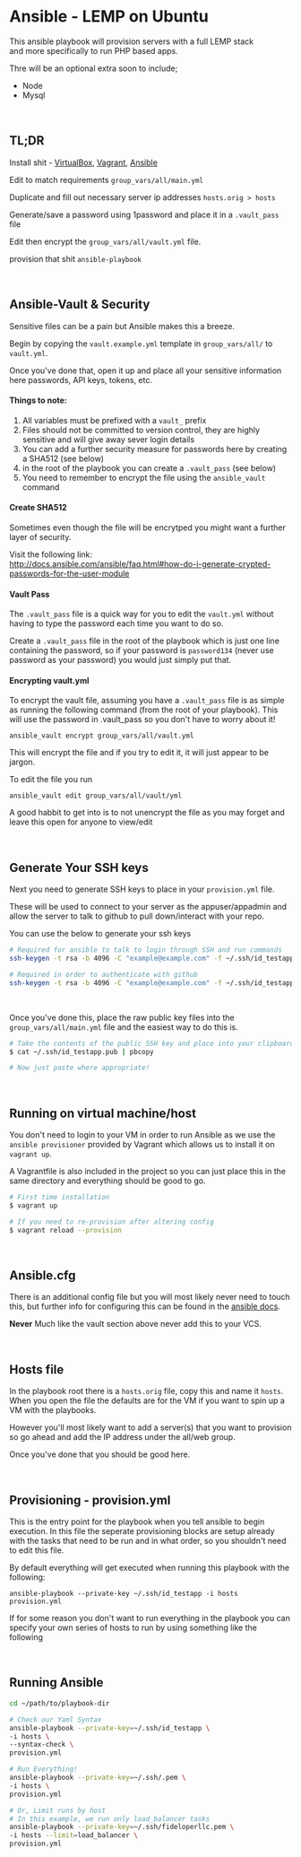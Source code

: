 # Ansible - LEMP on Ubuntu

This ansible playbook will provision servers with a full LEMP stack   
and more specifically to run PHP based apps.

Thre will be an optional extra soon to include;

- Node
- Mysql

<br>

## TL;DR

Install shit - [VirtualBox](https://www.virtualbox.org/wiki/Downloads), [Vagrant](https://www.vagrantup.com/downloads.html), [Ansible](http://docs.ansible.com/ansible/intro_installation.html#latest-releases-on-mac-osx)

Edit to match requirements `group_vars/all/main.yml`

Duplicate and fill out necessary server ip addresses `hosts.orig > hosts`

Generate/save a password using 1password and place it in a `.vault_pass` file

Edit then encrypt the `group_vars/all/vault.yml` file.

provision that shit `ansible-playbook`

<br>

## Ansible-Vault & Security

Sensitive files can be a pain but Ansible makes this a breeze.

Begin by copying the `vault.example.yml` template in `group_vars/all/` to `vault.yml`.

Once you've done that, open it up and place all your sensitive information here passwords, API keys, tokens, etc.

#### Things to note:

1. All variables must be prefixed with a `vault_` prefix
2. Files should not be committed to version control, they are highly sensitive
   and will give away sever login details
3. You can add a further security measure for passwords here by creating a SHA512 (see below)
4. in the root of the playbook you can create a `.vault_pass` (see below)
5. You need to remember to encrypt the file using the `ansible_vault` command

#### Create SHA512

Sometimes even though the file will be encrytped you might want a further
layer of security.

Visit the following link:  
http://docs.ansible.com/ansible/faq.html#how-do-i-generate-crypted-passwords-for-the-user-module

#### Vault Pass

The `.vault_pass` file is a quick way for you to edit the `vault.yml`
without having to type the password each time you want to do so.

Create a `.vault_pass` file in the root of the playbook which is just one line
containing the password, so if your password is `password134` (never use password as your password)
you would just simply put that.

#### Encrypting vault.yml

To encrypt the vault file, assuming you have a `.vault_pass` file is as simple
as running the following command (from the root of your playbook).  This will use the password in .vault_pass so you don't have to worry about it!

`ansible_vault encrypt group_vars/all/vault.yml`

This will encrypt the file and if you try to edit it, it will just appear to be jargon.

To edit the file you run

`ansible_vault edit group_vars/all/vault/yml`

A good habbit to get into is to not unencrypt the file as you may forget and leave this open for anyone to view/edit

<br>

## Generate Your SSH keys

Next you need to generate SSH keys to place in your `provision.yml` file.

These will be used to connect to your server as the appuser/appadmin and allow
the server to talk to github to pull down/interact with your repo.

You can use the below to generate your ssh keys

```bash
# Required for ansible to talk to login through SSH and run commands
ssh-keygen -t rsa -b 4096 -C "example@example.com" -f ~/.ssh/id_testapp

# Required in order to authenticate with github
ssh-keygen -t rsa -b 4096 -C "example@example.com" -f ~/.ssh/id_testapp_github
```

<br>

Once you've done this, place the raw public key files into the `group_vars/all/main.yml` file
and the easiest way to do this is.

```bash
# Take the contents of the public SSH key and place into your clipboard
$ cat ~/.ssh/id_testapp.pub | pbcopy

# Now just paste where appropriate!
```
<br>

## Running on virtual machine/host

You don't need to login to your VM in order to run Ansible as we 
use the `ansible provisioner` provided by Vagrant which allows us 
to install it on `vagrant up`.

A Vagrantfile is also included in the project so you can just place this in the same directory and everything should be good to go.

```bash
# First time installation
$ vagrant up

# If you need to re-provision after altering config
$ vagrant reload --provision
```

<br>

## Ansible.cfg

There is an additional config file but you will most likely never need to touch this, but further info for configuring this can be found in the [ansible docs](http://docs.ansible.com/ansible/intro_configuration.html).

**Never** Much like the vault section above never add this to your VCS.

<br>

## Hosts file

In the playbook root there is a `hosts.orig` file, copy this and name it `hosts`.  When you open the file the defaults are for the VM if you want to spin up a VM with the playbooks.

However you'll most likely want to add a server(s) that you want to provision so go ahead and add the IP address under the all/web group.

Once you've done that you should be good here.

<br>

## Provisioning - provision.yml

This is the entry point for the playbook when you tell ansible to begin execution.  In this file the seperate provisioning blocks are setup already with the tasks that need to be run and in what order, so you shouldn't need to edit this file.

By default everything will get executed when running this playbook with the following:

`ansible-playbook --private-key ~/.ssh/id_testapp -i hosts provision.yml` 

If for some reason you don't want to run everything in the playbook you can specify your own series of hosts to run by using something like the following

<br>

## Running Ansible

```bash
cd ~/path/to/playbook-dir

# Check our Yaml Syntax
ansible-playbook --private-key=~/.ssh/id_testapp \
-i hosts \
--syntax-check \
provision.yml

# Run Everything!
ansible-playbook --private-key=~/.ssh/.pem \
-i hosts \
provision.yml

# Or, Limit runs by host
# In this example, we run only load_balancer tasks
ansible-playbook --private-key=~/.ssh/fideloperllc.pem \
-i hosts --limit=load_balancer \
provision.yml
```
